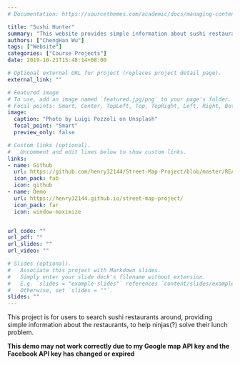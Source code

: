 ```yaml
---
# Documentation: https://sourcethemes.com/academic/docs/managing-content/

title: "Sushi Hunter"
summary: "This website provides simple information about sushi restaurants around user."
authors: ["ChengHan Wu"]
tags: ["Website"]
categories: ["Course Projects"]
date: 2019-10-21T15:48:14+08:00

# Optional external URL for project (replaces project detail page).
external_link: ""

# Featured image
# To use, add an image named `featured.jpg/png` to your page's folder.
# Focal points: Smart, Center, TopLeft, Top, TopRight, Left, Right, BottomLeft, Bottom, BottomRight.
image:
  caption: "Photo by Luigi Pozzoli on Unsplash"
  focal_point: "Smart"
  preview_only: false

# Custom links (optional).
#   Uncomment and edit lines below to show custom links.
links:
- name: Github
  url: https://github.com/henry32144/Street-Map-Project/blob/master/README(EN).md
  icon_pack: fab
  icon: github
- name: Demo
  url: https://henry32144.github.io/street-map-project/
  icon_pack: far
  icon: window-maximize


url_code: ""
url_pdf: ""
url_slides: ""
url_video: ""

# Slides (optional).
#   Associate this project with Markdown slides.
#   Simply enter your slide deck's filename without extension.
#   E.g. `slides = "example-slides"` references `content/slides/example-slides.md`.
#   Otherwise, set `slides = ""`.
slides: ""
---
```


This project is for users to search sushi restaurants around, providing simple information about the restaurants, to help ninjas(?) solve their lunch problem.

**This demo may not work correctly due to my Google map API key and the Facebook API key has changed or expired**
